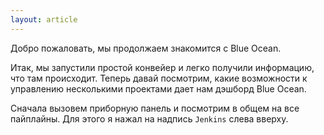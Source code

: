 ```yaml
---
layout: article
---
```

Добро пожаловать, мы продолжаем знакомится с Blue Ocean. 

Итак, мы запустили простой конвейер и легко получили информацию, что там происходит. Теперь давай посмотрим, какие возможности к управлению несколькими проектами дает нам дэшборд Blue Ocean.

Сначала вызовем приборную панель и посмотрим в общем на все пайплайны. Для этого я нажал на надпись `Jenkins` слева вверху.
